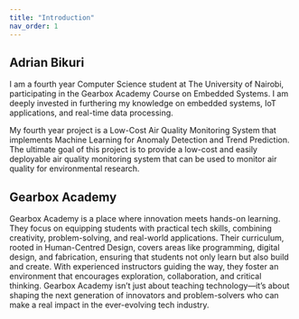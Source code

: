 ```yaml
---
title: "Introduction"
nav_order: 1
---
```


## Adrian Bikuri
I am a fourth year Computer Science student at The University of Nairobi, participating in the Gearbox Academy Course on Embedded Systems. I am deeply invested in furthering my knowledge on embedded systems, IoT applications, and real-time data processing. 

My fourth year project is a Low-Cost Air Quality Monitoring System that implements Machine Learning for Anomaly Detection and Trend Prediction. The ultimate goal of this project is to provide a low-cost and easily deployable air quality monitoring system that can be used to monitor air quality for environmental research.
## Gearbox Academy
Gearbox Academy is a place where innovation meets hands-on learning. They focus on equipping students with practical tech skills, combining creativity, problem-solving, and real-world applications. Their curriculum, rooted in Human-Centred Design, covers areas like programming, digital design, and fabrication, ensuring that students not only learn but also build and create. With experienced instructors guiding the way, they foster an environment that encourages exploration, collaboration, and critical thinking. Gearbox Academy isn’t just about teaching technology—it’s about shaping the next generation of innovators and problem-solvers who can make a real impact in the ever-evolving tech industry.

